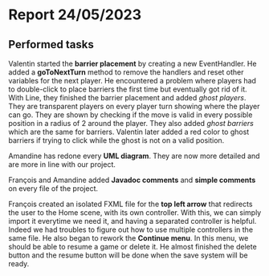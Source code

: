# Report 24/05/2023

## Performed tasks

Valentin started the __barrier placement__ by creating a new EventHandler. He added a __goToNextTurn__ method to remove the handlers and reset other variables for the next player. He encountered a problem where players had to double-click to place barriers the first time but eventually got rid of it.
With Line, they finished the barrier placement and added _ghost players_. They are transparent players on every player turn showing where the player can go. They are shown by checking if the move is valid in every possible position in a radius of 2 around the player.
They also added _ghost barriers_ which are the same for barriers.
Valentin later added a red color to ghost barriers if trying to click while the ghost is not on a valid position.

Amandine has redone every __UML diagram__. They are now more detailed and are more in line with our project.

François and Amandine added __Javadoc comments__ and __simple comments__ on every file of the project.

François created an isolated FXML file for the __top left arrow__ that redirects the user to the Home scene, with its own controller. With this, we can simply import it everytime we need it, and having a separated controller is helpful. Indeed we had troubles to figure out how to use multiple controllers in the same file.
He also began to rework the __Continue menu__. In this menu, we should be able to resume a game or delete it. He almost finished the delete button and the resume button will be done when the save system will be ready.
